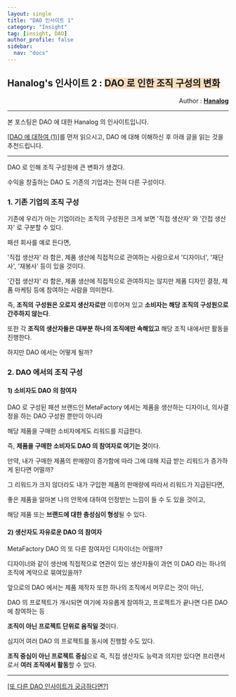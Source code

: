 ```yaml
---
layout: single
title: "DAO 인사이트 1"
category: "Insight"
tag: [insight, DAO]
author_profile: false
sidebar:
  nav: "docs"
---
```




## Hanalog's 인사이트 2 : <span style='background-color: #F7DDBE'>DAO 로 인한 조직 구성의 변화</span>

<div style="text-align: right"> Author : <b><a href="https://github.com/hanalog">Hanalog</a></b></div>

---

본 포스팅은 DAO 에 대한 Hanalog 의 인사이트입니다.

[[DAO 에 대하여 (1)]](https://www.youtube.com/watch?v=_9wG4PdevrU)를 먼저 읽으시고, DAO 에 대해 이해하신 후 아래 글을 읽는 것을 추천드립니다.

---



DAO 로 인해 조직 구성원에 큰 변화가 생겼다.

수익을 창출하는 DAO 도 기존의 기업과는 전혀 다른 구성이다.



### 1. 기존 기업의 조직 구성

기존에 우리가 아는 기업이라는 조직의 구성원은 크게 보면 '직접 생산자' 와 '간접 생산자' 로 구분할 수 있다.

패션 회사를 예로 든다면,

'직접 생산자' 라 함은, 제품 생산에 직접적으로 관여하는 사람으로서 '디자이너', '재단사', '재봉사' 등이 있을 것이다.

'간접 생산자' 라 함은, 제품 생산에 직접적으로 관여하지는 않지만 제품 디자인 결정, 제품 마케팅 등에 참여하는 사람을 의미한다.

즉, **조직의 구성원은 오로지 생산자로만** 이루어져 있고 **소비자는 해당 조직의 구성원으로 간주하지 않는다**.

또한 각 **조직의 생산자들은 대부분 하나의 조직에만 속해있고** 해당 조직 내에서만 활동을 진행한다.

하지만 DAO 에서는 어떻게 될까?



### 2. DAO 에서의 조직 구성

#### 1) 소비자도 DAO 의 참여자

DAO 로 구성된 패션 브랜드인 MetaFactory 에서는 제품을 생산하는 디자이너, 의사결정을 하는 DAO 구성원 뿐만이 아니라

해당 제품을 구매한 소비자에게도 리워드를 지급한다.

즉, **제품을 구매한 소비자도 DAO 의 참여자로 여기는 것**이다.

만약, 내가 구매한 제품의 판매량이 증가함에 따라 그에 대해 지급 받는 리워드가 증가하게 된다면 어떨까?

그 리워드가 크지 않더라도 내가 구입한 제품의 판매량에 따라서 리워드가 지급된다면, 

좋은 제품을 알아본 나의 안목에 대하여 인정받는 느낌이 들 수 도 있을 것이고,

해당 제품 또는 **브랜드에 대한 충성심이 형성**될 수 있다.



#### 2) 생산자도 자유로운 DAO 의 참여자

MetaFactory DAO 의 또 다른 참여자인 디자이너는 어떨까? 

디자이너와 같이 생산에 직접적으로 연관이 있는 생산자들이 과연 이 DAO 라는 하나의 조직에 계약으로 묶여있을까?

앞으로의 DAO 에서는 제품 제작자 또한 하나의 조직에서 머무르는 것이 아닌,

DAO 의 프로젝트가 개시되면 여기에 자유롭게 참여하고, 프로젝트가 끝나면 다른 DAO 에 참여하는 등 

**조직이 아닌 프로젝트 단위로 움직일 것**이다.

심지어 여러 DAO 의 프로젝트를 동시에 진행할 수도 있다.

**조직 중심이 아닌 프로젝트 중심**으로 즉, 직접 생산자도 능력과 의지만 있다면 프리랜서로서 **여러 조직에서 활동**할 수 있다.





---

[[또 다른 DAO 인사이트가 궁금하다면?]](https://hanalog.github.io/tags/#DAO)



